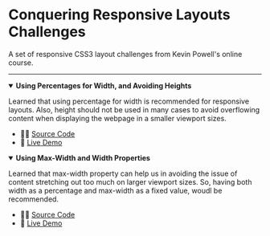 <h1>Conquering Responsive Layouts Challenges</h1>
<p>A set of responsive CSS3 layout challenges from Kevin Powell's online course.</p>

<hr>

<details open>
    <summary><b>Using Percentages for Width, and Avoiding Heights</b></summary>
    <p>Learned that using percentage for width is recommended for responsive layouts. Also, height should not be used in many cases to avoid overflowing content when displaying the webpage in a smaller viewport sizes.</p>
    <ul>
        <li>👨‍💻 <a href="https://github.com/jiparkdev/conquer-responsive-layouts/tree/master/percentages-width" target="_blank">Source Code</a></li>
        <li>🔗 <a href="https://jiparkdev.github.io/conquer-responsive-layouts/percentages-width" target="_blank">Live Demo</a></li>
    </ul>
</details>

<details open>
    <summary><b>Using Max-Width and Width Properties</b></summary>
    <p>Learned that max-width property can help us in avoiding the issue of content stretching out too much on larger viewport sizes. So, having both width as a percentage and max-width as a fixed value, woudl be recommended.</p>
    <ul>
        <li>👨‍💻 <a href="https://github.com/jiparkdev/conquer-responsive-layouts/tree/master/percentages-width" target="_blank">Source Code</a></li>
        <li>🔗 <a href="https://jiparkdev.github.io/conquer-responsive-layouts/max-width" target="_blank">Live Demo</a></li>
    </ul>
</details>

